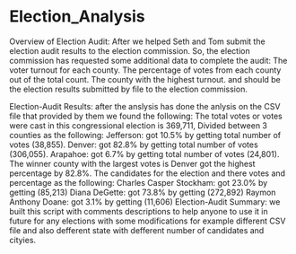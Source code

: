 # Election_Analysis
Overview of Election Audit:
    After we helped Seth and Tom submit the election audit results to the election commission. So, the election commission has requested some additional data to complete the audit:
        The voter turnout for each county.
        The percentage of votes from each county out of the total count.
        The county with the highest turnout.
    and should be the election results submitted by file to the election commission.

Election-Audit Results: after the anslysis has done the anlysis on the CSV file that provided by them we found the following:
    The total votes or votes were cast in this congressional election is 369,711, Divided between 3 counties as the following:
        Jefferson: got 10.5% by getting total number of votes (38,855).
        Denver: got 82.8% by getting total number of votes (306,055).
        Arapahoe: got 6.7% by getting total number of votes (24,801).
    The winner county with the largest votes is Denver got the highest percentage by 82.8%.
    The candidates for the election and there votes and percentage as the following:
        Charles Casper Stockham: got 23.0% by getting (85,213)
        Diana DeGette: got 73.8% by getting (272,892) 
        Raymon Anthony Doane: got 3.1% by getting (11,606)
Election-Audit Summary: we built this script with comments descriptions to help anyone to use it in future for any elections with some modifications for example different CSV file and also defferent state with defferent number of candidates and cityies.
